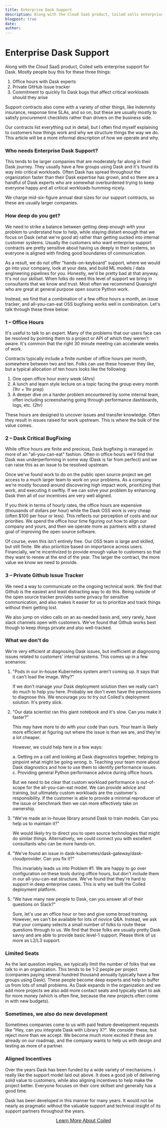 ```yaml
---
title: Enterprise Dask Support
description: Along with the Cloud SaaS product, Coiled sells enterprise support for Dask. This article will be a more informal description of how we operate and why.
blogpost: true
date: 
author: 
---
```


# Enterprise Dask Support

Along with the Cloud SaaS product, Coiled sells enterprise support for Dask. Mostly people buy this for these three things:

1. Office hours with Dask experts
2. Private GitHub issue tracker
3. Commitment to quickly fix Dask bugs that affect critical workloads should they arise

Support contracts also come with a variety of other things, like indemnity insurance, response time SLAs, and so on, but these are usually mostly to satisfy procurement checklists rather than drivers on the business side.

Our contracts list everything out in detail, but I often find myself explaining to customers how things work and why we structure things the way we do. This article will be a more informal description of how we operate and why.

### Who needs Enterprise Dask Support?

This tends to be larger companies that are moderately far along in their Dask journey. They usually have a few groups using Dask and it's found its way into critical workloads. Often Dask has spread throughout the organization faster than their Dask expertise has grown, and so there are a handful of Dask experts who are somewhat overburdened trying to keep everyone happy and all critical workloads humming nicely.

We charge mid-six-figure annual deal sizes for our support contracts, so these are usually larger companies.

### How deep do you get?

We need to strike a balance between getting deep enough with your problem to understand how to help, while staying distant enough that we focus on Dask (what we're good at) rather than getting sucked into internal customer systems. Usually the customers who want enterprise support contracts are pretty sensitive about having us deeply in their systems, so everyone is aligned with finding good boundaries of communication.

As a result, we do not offer "hands-on-keyboard" support, where we would go into your company, look at your data, and build ML models / data engineering pipelines for you. Honestly, we'd be pretty bad at that anyway. It's not our skillset. When folks do need this level of support we bring in consultants that we know and trust. Most often we recommend Quansight who are great at general purpose open source Python work.

Instead, we find that a combination of a few office hours a month, an issue tracker, and all-you-can-eat OSS bugfixing works well in combination. Let's talk through these three below:

### 1 – Office Hours

It's useful to talk to an expert. Many of the problems that our users face can be resolved by pointing them to a project or API of which they weren't aware. It's common that the right 30 minute meeting can accelerate weeks of work.

Contracts typically include a finite number of office hours per month, somewhere between two and ten. Folks can use these however they like, but a typical allocation of ten hours looks like the following:

1. One open office hour every week (4hrs)
2. A lunch and learn style lecture on a topic facing the group every month (1hr + 1hr prep)
3. A deeper dive on a harder problem encountered by some internal team, often including screensharing going through performance dashboards, logs, etc. (2hr)

These hours are designed to uncover issues and transfer knowledge. Often they result in issues raised for work upstream. This is where the bulk of the value comes.

### 2 – Dask Critical BugFixing

While office hours are finite and precious, Dask bugfixing is managed in more of an "all-you-can-eat" fashion. Often in office hours we'll find that Dask was underperforming in some way (Dask is far from perfect) and we can raise this as an issue to be resolved upstream.  

Once we've found work to do on the public open source project we get access to a much larger team to work on your problems. As a company we're mostly focused around discovering high impact work, prioritizing that work, and executing it swiftly. If we can solve your problem by enhancing Dask then all of our incentives are very well aligned.

If you think in terms of hourly rates, the office hours are expensive (thousands of dollars per hour) while the Dask OSS work is very cheap (often $100 per hour or less). This reflects our perception of costs and our priorities. We spend the office hour time figuring out how to align our company and yours, and then we operate more as partners with a shared goal of improving the open source software.  

Of course, even this isn't entirely free. Our OSS team is large and skilled, but still finite. We also prioritize based on importance across users. Financially, we're incentivized to provide enough value to customers so that they want to renew at the end of the year. The larger the contract, the more value we know we need to provide.  

### 3 – Private Github Issue Tracker

We need a way to communicate on the ongoing technical work. We find that Github is the easiest and least distracting way to do this. Being outside of the open source tracker provides some privacy for sensitive communication, and also makes it easier for us to prioritize and track things without them getting lost.

We also jump on video calls on an as-needed basis and, very rarely, have slack channels open with customers. We've found that Github works best though to keep things private and also well-tracked.  

### What we don't do

We're very efficient at diagnosing Dask issues, but inefficient at diagnosing issues related to customers' internal systems. This comes up in a few scenarios:

1. "Pods in our in-house Kubernetes system aren't coming up. It says that it can't load the image. Why?"

   If we don't manage your Dask deployment solution then we really can't do much to help you here. Probably we don't even have the permissions to diagnose this. We encourage you to try out Coiled's deployment solution.  It's pretty slick.

2. "Our data scientist ran this giant notebook and it's slow. Can you make it faster?"

   This may have more to do with your code than ours. Your team is likely more efficient at figuring out where the issue is than we are, and they're a lot cheaper.

   However, we could help here in a few ways:

   a. Getting on a call and looking at Dask diagnostics together, helping to pinpoint what might be going wrong.
   b. Teaching your team more about Dask diagnostics and how to use them to identify performance issues.
   c. Providing general Python performance advice during office hours.

   But we need to be clear that custom workload performance is out-of-scope for the all-you-can-eat model. We can provide advice and training, but ultimately custom workloads are the customer's responsibility. If the customer is able to provide a minimal reproducer of the issue or benchmark then we can more effectively take on ownership.

3. "We've made an in-house library around Dask to train models. Can you help us to maintain it?"

   We would likely try to direct you to open source technologies that might do similar things. Alternatively, we could connect you with excellent consultants who can be more hands-on.

4. "We've found an issue in dask-kubernetes/dask-gateway/dask-cloudprovider. Can you fix it?"

   This invariably leads us into Problem #1.  We are happy to go over configuration on these tools during office hours, but don't include them in our all-you-can-eat structure. We've found that they're hard to support in deep enterprise cases. This is why we built the Coiled deployment platform.

5. "We have many new people to Dask, can you answer all of their questions on Slack?"

   Sure, let's use an office hour or two and give some broad training. However, we can't be available for lots of novice Q&A. Instead, we ask that your company selects a small number of folks to route these questions through to us. We find that those folks are usually pretty Dask savvy and are able to provide basic level-1 support. Please think of us more as L2/L3 support.

### Limited Seats

As the last question implies, we typically limit the number of folks that we talk to in an organization. This tends to be 1-2 people per project (companies paying several hundred thousand annually typically have a few groups using Dask). These people become deep experts and help to buffer us from lots of small problems. As Dask expands in the organization and we add more projects we also add more contact seats and typically start to ask for more money (which is often fine, because the new projects often come in with new budgets).

### Sometimes, we also do new development

Sometimes companies come to us with paid feature development requests like "Hey, can you integrate Dask with Library X?". We consider these, but reject more than we accept. We become much more excited if these are already on our roadmap, and the company wants to help us with design and testing as more of a partner.

### Aligned Incentives

Over the years Dask has been funded by a wide variety of mechanisms. I really like the support model laid out above. It does a good job of delivering solid value to customers, while also aligning incentives to help make the project better. Everyone focuses on their core skillset and generally has a good time.

Dask has been developed in this manner for many years. It would not be nearly as pragmatic without the valuable support and technical insight of its support partners throughout the years.

<span class="hs-cta-wrapper" id="hs-cta-wrapper-03d656c6-4957-4620-9331-31dd2182c1ec">
  <span class="hs-cta-node hs-cta-03d656c6-4957-4620-9331-31dd2182c1ec" id=""hs-cta-03d656c6-4957-4620-9331-31dd2182c1ec"" data-hs-drop="true" style="visibility: visible;"><a id="cta_button_9245528_8e4f34db-efc2-457d-b57b-19c8363d59d5" class="cta_button text-center" href="https://content.coiled.io/cs/c/?cta_guid=8e4f34db-efc2-457d-b57b-19c8363d59d5&amp;signature=AAH58kGd9Q8rTqqE1EfOyOU969jbhWNJnA&amp;portal_id=9245528&amp;placement_guid=03d656c6-4957-4620-9331-31dd2182c1ec&amp;click=070d9128-c6bb-4d84-8797-d88c30a1d481&amp;redirect_url=APefjpEBOpDEAd1hGuebTyg4uChunnS0QQKOd1HZAlObL3iwbJDQXdMkvGt2TB-C7bsp3_XjH1rUizzHoCD7ZQjp1uTy9-TM47LWhexSjwBj_bM6CCQxZ2l3S-y2yFDt2zyA7o1dpuN8&amp;hsutk=&amp;canon=https%3A%2F%2Fwww.coiled.io%2Fblog%2Fenterprise-dask-support&amp;ts=1744255825924" style="" cta_dest_link="https://www.coiled.io/product-overview" title="Learn More About Coiled"><div style="text-align: center;"><span style="font-size: 16px; font-family: Helvetica, Arial, sans-serif;">Learn More About Coiled</span></div></a></span>
</span>